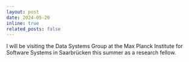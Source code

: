```yaml
---
layout: post
date: 2024-05-20
inline: true
related_posts: false
---
```


I will be visiting the Data Systems Group at the Max Planck Institute for Software Systems in Saarbrücken this summer as a research fellow.